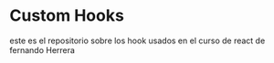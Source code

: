 # Custom Hooks

este es el repositorio sobre los hook usados en el curso de react de fernando Herrera